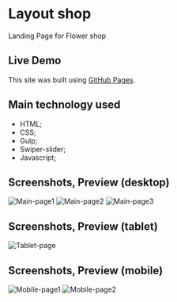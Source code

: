 # Layout shop
Landing Page for Flower shop

## Live Demo

This site was built using [GitHub Pages](https://antoniornk.github.io/Layout-shop/).

## Main technology used

- HTML;
- CSS; 
- Gulp; 
- Swiper-slider; 
- Javascript; 

## Screenshots, Preview (desktop)

![Main-page1](https://s1.hostingkartinok.com/uploads/images/2022/09/e6ae4e79fab181e637757b59c6dd05b5.png)
![Main-page2](https://s1.hostingkartinok.com/uploads/images/2022/09/4763076b4ca90058d76ce8bc270ca97a.png)
![Main-page3](https://s1.hostingkartinok.com/uploads/images/2022/09/4e906bc807ae1c97add7c2b0389af396.png)

## Screenshots, Preview (tablet)

![Tablet-page]()

## Screenshots, Preview (mobile)

![Mobile-page1]()
![Mobile-page2]()
